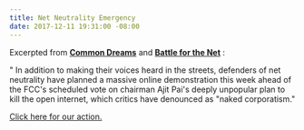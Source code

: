 ```yaml
---
title: Net Neutrality Emergency
date: 2017-12-11 19:31:00 -08:00
---
```


Excerpted from [**Common Dreams**](https://www.commondreams.org/?utm_term=Common%20Dreams&utm_campaign=News%20%2526%20Views%20%7C%20Massive%20%27Break%20the%20Internet%27%20Revolt%20This%20Week%20to%20%27Save%20Net%20Neutrality%27%20&utm_content=email&utm_source=Act-On+Software&utm_medium=email&cm_mmc=Act-On%20Software-_-email-_-News%20%2526%20Views%20%7C%20Massive%20%27Break%20the%20Internet%27%20Revolt%20This%20Week%20to%20%27Save%20Net%20Neutrality%27%20-_-Common%20Dreams) and [**Battle for the Net**](https://www.battleforthenet.com/)  :

"  In addition to making their voices heard in the streets, defenders of net neutrality have planned a massive online demonstration this week ahead of the FCC's scheduled vote on chairman Ajit Pai's deeply unpopular plan to kill the open internet, which critics have denounced as "naked corporatism."

[Click here for our action.](https://www.battleforthenet.com/july12/)

